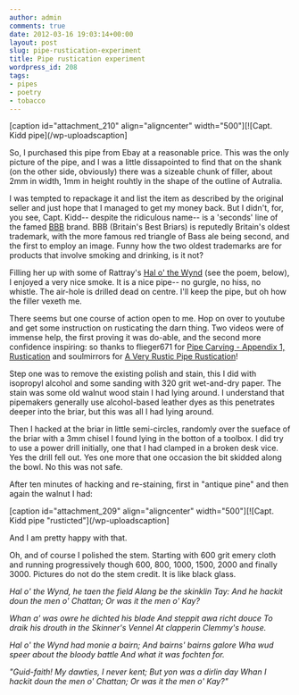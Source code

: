 ```yaml
---
author: admin
comments: true
date: 2012-03-16 19:03:14+00:00
layout: post
slug: pipe-rustication-experiment
title: Pipe rustication experiment
wordpress_id: 208
tags:
- pipes
- poetry
- tobacco
---
```


[caption id="attachment_210" align="aligncenter" width="500"][![Capt. Kidd pipe](/wp-uploadscaption]

So, I purchased this pipe from Ebay at a reasonable price. This was the only picture of the pipe, and I was a little dissapointed to find that on the shank (on the other side, obviously) there was a sizeable chunk of filler, about 2mm in width, 1mm in height rouhtly in the shape of the outline of Autralia.

I was tempted to repackage it and list the item as described by the original seller and just hope that I managed to get my money back. But I didn't, for, you see, Capt. Kidd-- despite the ridiculous name-- is a 'seconds' line of the famed [BBB](http://pipedia.org/index.php?title=BBB) brand. BBB (Britain's Best Briars) is reputedly Britain's oldest trademark, with the more famous red triangle of Bass ale being second, and the first to employ an image. Funny how the two oldest trademarks are for products that involve smoking and drinking, is it not?

Filling her up with some of Rattray's [Hal o' the Wynd](http://tobaccoreviews.com/blend_detail.cfm?ALPHA=H&TID=954) (see the poem, below), I enjoyed a very nice smoke. It is a nice pipe-- no gurgle, no hiss, no whistle. The air-hole is drilled dead on centre. I'll keep the pipe, but oh how the filler vexeth me.

There seems but one course of action open to me. Hop on over to youtube and get some instruction on rusticating the darn thing. Two videos were of immense help, the first proving it was do-able, and the second more confidence inspiring: so thanks to flieger671 for [Pipe Carving - Appendix 1, Rustication](http://www.youtube.com/watch?v=mtd3laeISuc) and soulmirrors for [A Very Rustic Pipe Rustication](http://www.youtube.com/watch?v=V0VQYTczlj4&lc)!

Step one was to remove the existing polish and stain, this I did with isopropyl alcohol and some sanding with 320 grit wet-and-dry paper. The stain was some old walnut wood stain I had lying around. I understand that pipemakers generally use alcohol-based leather dyes as this penetrates deeper into the briar, but this was all I had lying around.

Then I hacked at the briar in little semi-circles, randomly over the sueface of the briar with a 3mm chisel I found lying in the botton of a toolbox. I did try to use a power drill initially, one that I had clamped in a broken desk vice. Yes the drill fell out. Yes one more that one occasion the bit skidded along the bowl. No this was not safe.

After ten minutes of hacking and re-staining, first in "antique pine" and then again the walnut I had:

[caption id="attachment_209" align="aligncenter" width="500"][![Capt. Kidd pipe "rusticted"](/wp-uploadscaption]

And I am pretty happy with that.

Oh, and of course I polished the stem. Starting with 600 grit emery cloth and running progressively though 600, 800, 1000, 1500, 2000 and finally 3000. Pictures do not do the stem credit. It is like black glass.



_Hal o' the Wynd, he taen the field
Alang be the skinklin Tay:
And he hackit doun the men o' Chattan;
Or was it the men o' Kay?_

_Whan a' was owre he dichted his blade
And steppit awa richt douce
To draik his drouth in the Skinner's Vennel
At clapperin Clemmy's house._

_Hal o' the Wynd had monie a bairn;
And bairns' bairns galore
Wha wud speer about the bloody battle
And what it was fochten for._

_"Guid-faith! My dawties, I never kent;
But yon was a dirlin day
Whan I hackit doun the men o' Chattan;
Or was it the men o' Kay?"_


